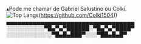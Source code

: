 
▴Pode me chamar de Gabriel Salustino ou Colki. <br>
![Top Langs](https://github-readme-stats.vercel.app/api/top-langs/?username=Colki1504&langs_count=8)(https://github.com/Colki1504))
<br>
▄▄▄▄▄▄▄▄▄▄▄▄▄▄▄▄▄▄▄▄▄▄▄▄▄▄▄▄▄▄▄▄▄▄<br>
░░░░░░░░░░▀█▄▀▄▀██████░▀█▄▀▄▀████▀<br>
░░░░░░░░░░░░▀█▄█▄███▀░░░▀██▄█▄█▀<br>

